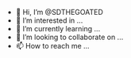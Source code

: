 - 👋 Hi, I’m @SDTHEGOATED
- 👀 I’m interested in ...
- 🌱 I’m currently learning ...
- 💞️ I’m looking to collaborate on ...
- 📫 How to reach me ...

<!---
SDTHEGOATED/SDTHEGOATED is a ✨ special ✨ repository because its `README.md` (this file) appears on your GitHub profile.
You can click the Preview link to take a look at your changes.
--->
